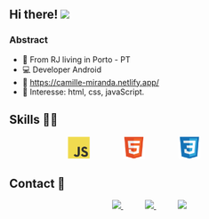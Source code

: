 
## Hi there! <img src="https://raw.githubusercontent.com/iampavangandhi/iampavangandhi/master/gifs/Hi.gif" width="30px"></h2>

### Abstract
-  📍 From RJ living in Porto - PT
- 💻 Developer Android
- 👾 https://camille-miranda.netlify.app/
- 💙 Interesse:  html, css, javaScript.



## Skills 👩‍🎓
<p align="center">
    <img height="40" src="https://raw.githubusercontent.com/devicons/devicon/master/icons/javascript/javascript-original.svg">
    &nbsp;&nbsp;&nbsp;&nbsp;&nbsp;&nbsp;&nbsp;&nbsp;&nbsp;&nbsp;&nbsp;&nbsp;&nbsp;
    <img height="40" src="https://raw.githubusercontent.com/devicons/devicon/master/icons/html5/html5-original.svg">
    &nbsp;&nbsp;&nbsp;&nbsp;&nbsp;&nbsp;&nbsp;&nbsp;&nbsp;&nbsp;&nbsp;&nbsp;&nbsp;
    <img height="40" src="https://raw.githubusercontent.com/devicons/devicon/master/icons/css3/css3-original.svg">
    &nbsp;&nbsp;&nbsp;&nbsp;&nbsp;&nbsp;&nbsp;&nbsp;&nbsp;&nbsp;&nbsp;&nbsp;&nbsp;
</p>

## Contact :iphone:

<p align="center">
    <a href="https://github.com/camillemiranda">
        <img  src="https://img.shields.io/badge/github-%23100000.svg?&style=for-the-badge&logo=github&logoColor=white&link=mailto:https://github.com/camillemiranda">
    </a>
    &nbsp;&nbsp;&nbsp;&nbsp;&nbsp;&nbsp;&nbsp;&nbsp;&nbsp;
    <a href="mailto:camillemenezesf@gmail.com">
        <img src="https://img.shields.io/badge/gmail-D14836?&style=for-the-badge&logo=gmail&logoColor=white&link=mailto:camillemenezesf@gmail.com">
    </a>
    &nbsp;&nbsp;&nbsp;&nbsp;&nbsp;&nbsp;&nbsp;&nbsp;&nbsp;
    <a href="https://www.linkedin.com/in/camillemirandaa">
        <img src="https://img.shields.io/badge/linkedin-%230077B5.svg?&style=for-the-badge&logo=linkedin&logoColor=white&link=mailto:https://www.linkedin.com/in/camillemirandaa/">
    </a>
</p>
